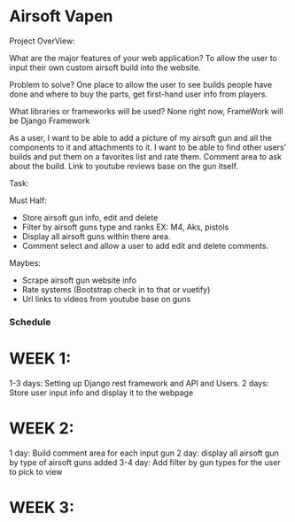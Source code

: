 # Airsoft Vapen
Project OverView:

What are the major features of your web application? 
To allow the user to input their own custom airsoft build into the website. 

Problem to solve? 
One place to allow the user to see builds people have done and where to buy the parts, get first-hand user info from players. 


What libraries or frameworks will be used? None right now, FrameWork will be Django Framework


As a user, I want to be able to add a picture of my airsoft gun and all the components to it and attachments to it. I want to be able to find other users’ builds and put them on a favorites list and rate them. Comment area to ask about the build. Link to youtube reviews base on the gun itself. 


Task: 

Must Half:
- Store airsoft gun info, edit and delete
- Filter by airsoft guns type and ranks EX: M4, Aks, pistols
- Display all airsoft guns within there area. 
- Comment select and allow a user to add edit and delete comments. 

Maybes: 
- Scrape airsoft gun website info 
- Rate systems (Bootstrap check in to that or vuetify)
- Url links to videos from youtube base on guns

### Schedule
# WEEK 1:  
1-3 days: Setting up Django rest framework and API and Users.
2 days: Store user input info and display it to the webpage  

# WEEK 2:

1 day: Build comment area for each input gun
2 day: display all airsoft gun by type of airsoft guns added 
3-4 day: Add filter by gun types for the user to pick to view



# WEEK 3:
